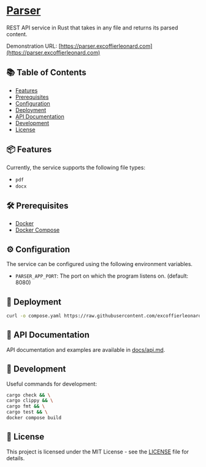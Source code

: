 # [Parser](https://parser.excoffierleonard.com)

REST API service in Rust that takes in any file and returns its parsed content.

Demonstration URL: [https://parser.excoffierleonard.com](https://parser.excoffierleonard.com)

## 📚 Table of Contents

- [Features](#-features)
- [Prerequisites](#-prerequisites)
- [Configuration](#-configuration)
- [Deployment](#-deployment)
- [API Documentation](#-api-documentation)
- [Development](#-development)
- [License](#-license)

## 📦 Features

Currently, the service supports the following file types:

- `pdf`
- `docx`

## 🛠 Prerequisites

- [Docker](https://docs.docker.com/get-docker/)
- [Docker Compose](https://docs.docker.com/compose/install/)

## ⚙ Configuration

The service can be configured using the following environment variables.

- `PARSER_APP_PORT`: The port on which the program listens on. (default: 8080)

## 🚀 Deployment

```bash
curl -o compose.yaml https://raw.githubusercontent.com/excoffierleonard/parser/refs/heads/main/compose.yaml && docker compose up -d
```

## 📖 API Documentation

API documentation and examples are available in [docs/api.md](docs/api.md).

## 🧪 Development

Useful commands for development:

```bash
cargo check && \
cargo clippy && \
cargo fmt && \
cargo test && \
docker compose build
```

## 📜 License

This project is licensed under the MIT License - see the [LICENSE](LICENSE) file for details.